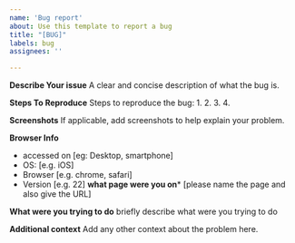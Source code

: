 ```yaml
---
name: 'Bug report'
about: Use this template to report a bug
title: "[BUG]"
labels: bug
assignees: ''

---
```


**Describe Your issue**
A clear and concise description of what the bug is.

**Steps To Reproduce**
Steps to reproduce the bug:
1. 
2. 
3. 
4. 

**Screenshots**
If applicable, add screenshots to help explain your problem.

**Browser Info**
 - accessed on [eg: Desktop, smartphone]
 - OS: [e.g. iOS]
 - Browser [e.g. chrome, safari]
 - Version [e.g. 22]
**what page were you on***
[please name the page and also give the URL]

**What were you trying to do**
briefly describe what were you trying to do

**Additional context**
Add any other context about the problem here.
